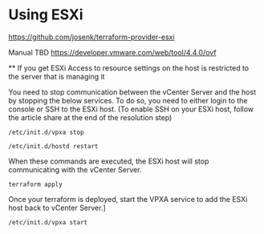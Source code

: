 # Using ESXi
https://github.com/josenk/terraform-provider-esxi

Manual TBD
https://developer.vmware.com/web/tool/4.4.0/ovf

** If you get ESXi Access to resource settings on the host is restricted to the server that is managing it

You need to stop communication between the vCenter Server and the host by stopping the below services. To do so, you need to either login to the console or SSH to the ESXi host. (To enable SSH on your ESXi host, follow the article share at the end of the resolution step)
~~~
/etc/init.d/vpxa stop
~~~
~~~
/etc/init.d/hostd restart
~~~
When these commands are executed, the ESXi host will stop communicating with the vCenter Server.
~~~
terraform apply
~~~
Once your terraform is deployed,  start the VPXA service to add the ESXi host back to vCenter Server.]
~~~
/etc/init.d/vpxa start
~~~
